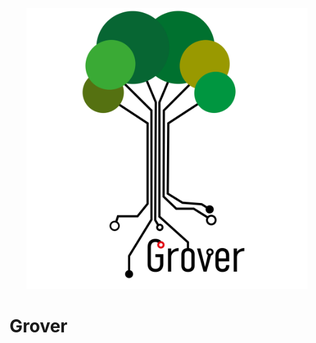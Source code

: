 <p align="center">
    <img
        width="450px"
        style="text-align: center;"
        src="https://github.com/iia/grover/blob/master/.readme-resources/grover.png" />
</p>

# Grover
